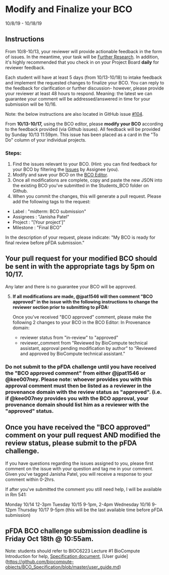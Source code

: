 Modify and Finalize your BCO
===================================
10/8/19 - 10/18/19

## Instructions

From 10/8-10/13, your reviewer will provide actionable feedback in the form of issues. In the meantime, your task will be [Further Research](https://github.com/biocompute-objects/GW-SMHS-BIOC6223/blob/master/4_FurtherResearch.md). In addition, it's highly recommended that you check in on your Project Board **daily** for reviewer feedback. 

Each student will have at least 5 days (from 10/13-10/18) to intake feedback and implement the requested changes to finalize your BCO. You can reply to the feedback for clarification or further discussion- however, please provide your reviewer at least 48 hours to respond. Meaning: the latest we can guarantee your comment will be addressed/answered in time for your submission will be 10/16.

Note: the below instructions are also located in GitHub issue [#104](https://github.com/biocompute-objects/GW-SMHS-BIOC6223/issues/104).

From **10/13-10/17,** using the BCO editor, please **modify your BCO** according to the feedback provided (via Github issues). All feedback will be provided by Sunday 10/13 11:59pm.  This issue has been placed as a card in the "To Do" column of your individual projects. 

### Steps:
1. Find the issues relevant to your BCO.  (Hint: you can find feedback for your BCO by filtering the [Issues](https://github.com/biocompute-objects/GW-SMHS-BIOC6223/issues) by Assignee (you).  
3. Modify and save your BCO on the [BCO Editor](https://biocomputeobject.org/bco_editor_tst/).
4. Once all modifications are complete, copy and paste the new JSON into the existing BCO you've submitted in the Students_BCO folder on Github. 
4.  When you commit the changes, this will generate a pull request. Please add the following tags to the request: 
- Label : "midterm: BCO submission" 
- Assignees : "Janisha Patel"
- Project : "[Your project']"
- Milestone : "Final BCO"

In the description of your request, please indicate: "My BCO is ready for final review before pFDA submission."
## Your pull request for your modified BCO should be sent in with the appropriate tags by 5pm on 10/17. 
Any later and there is no guarantee your BCO will be approved.

5. **If all modifications are made, @jpat1546  will then comment "BCO approved" in the issue with the following instructions to change the reviewer section prior to submitting to pFDA:**

    Once you've received "BCO approved" comment, please make the following 2 changes to your BCO in the BCO Editor: 
    In Provenance domain:
    - reviewer status from "in-review" to "approved"
    - reviewer_comment from "Reviewed by BioCompute technical assistant, approval pending modification by author" to "Reviewed and approved by BioCompute technical assistant."

### Do not submit to the pFDA challenge until you have received the "BCO approved comment" from either @jpat1546 or @kee007ney. Please note: whoever provides you with this approval comment must then be listed as a  reviewer in the provenance domain with the review status as "approved". (i.e. if @kee007ney provides you with the BCO approval, your provenance domain should list him as a reviewer with the "approved" status.



Once you have received the "BCO approved" comment on your pull request AND modified the review status, please submit to the pFDA challenge. 
-----

If you have questions regarding the issues assigned to you, please first comment on the issue with your question and tag me in your comment. Given you've tagged Janisha Patel, you will receive a response to your comment within 0-2hrs.

If after you've submitted the comment you still need help, I will be available in Rm 541:

Monday 10/14 12-3pm
Tuesday 10/15 9-1pm, 2-4pm
Wednesday 10/16 9-12pm
Thursday 10/17 9-5pm (this will be the last available time before pFDA submission)

## pFDA BCO challenge submission deadline is Friday Oct 18th @ 10:55am.

Note: students should refer to 
  BIOC6223 Lecture #1 BioCompute Introduction for help, [Specification document](https://github.com/biocompute-objects/BCO_Specification), [User guide] (https://github.com/biocompute-objects/BCO_Specification/blob/master/user_guide.md)
  

